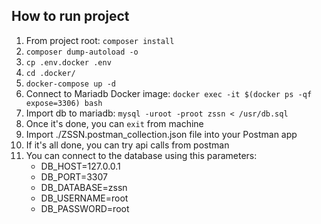 ## How to run project
1. From project root: `composer install`
2. `composer dump-autoload -o`
3. `cp .env.docker .env`
4. `cd .docker/`
5. `docker-compose up -d`
6. Connect to Mariadb Docker image:
   `docker exec -it $(docker ps -qf expose=3306) bash`
7. Import db to mariadb:
   `mysql -uroot -proot zssn < /usr/db.sql`
8. Once it's done, you can `exit` from machine
9. Import ./ZSSN.postman_collection.json file into your Postman app
10. If it's all done, you can try api calls from postman
11. You can connect to the database using this parameters:
    * DB_HOST=127.0.0.1
    * DB_PORT=3307
    * DB_DATABASE=zssn
    * DB_USERNAME=root
    * DB_PASSWORD=root
  